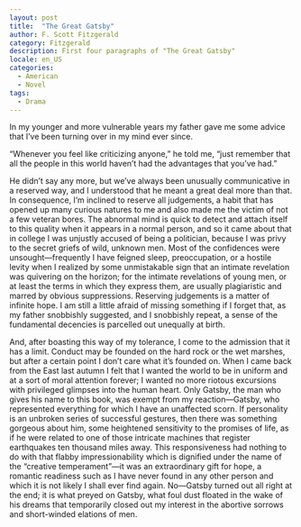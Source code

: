```yaml
---
layout: post
title:  "The Great Gatsby"
author: F. Scott Fitzgerald
category: Fitzgerald
description: First four paragraphs of "The Great Gatsby"
locale: en_US
categories:
  - American
  - Novel
tags:
  - Drama
---
```

In my younger and more vulnerable years my father gave me some advice that I’ve
been turning over in my mind ever since<!--more-->.

“Whenever you feel like criticizing anyone,” he told me, “just remember that all
the people in this world haven’t had the advantages that you’ve had.”

He didn’t say any more, but we’ve always been unusually communicative in a
reserved way, and I understood that he meant a great deal more than that. In
consequence, I’m inclined to reserve all judgements, a habit that has opened up
many curious natures to me and also made me the victim of not a few veteran
bores. The abnormal mind is quick to detect and attach itself to this quality
when it appears in a normal person, and so it came about that in college I was
unjustly accused of being a politician, because I was privy to the secret griefs
of wild, unknown men. Most of the confidences were unsought—frequently I have
feigned sleep, preoccupation, or a hostile levity when I realized by some
unmistakable sign that an intimate revelation was quivering on the horizon; for
the intimate revelations of young men, or at least the terms in which they
express them, are usually plagiaristic and marred by obvious suppressions.
Reserving judgements is a matter of infinite hope. I am still a little afraid of
missing something if I forget that, as my father snobbishly suggested, and I
snobbishly repeat, a sense of the fundamental decencies is parcelled out
unequally at birth.

And, after boasting this way of my tolerance, I come to the admission that it
has a limit. Conduct may be founded on the hard rock or the wet marshes, but
after a certain point I don’t care what it’s founded on. When I came back from
the East last autumn I felt that I wanted the world to be in uniform and at a
sort of moral attention forever; I wanted no more riotous excursions with
privileged glimpses into the human heart. Only Gatsby, the man who gives his
name to this book, was exempt from my reaction—Gatsby, who represented
everything for which I have an unaffected scorn. If personality is an unbroken
series of successful gestures, then there was something gorgeous about him, some
heightened sensitivity to the promises of life, as if he were related to one of
those intricate machines that register earthquakes ten thousand miles away. This
responsiveness had nothing to do with that flabby impressionability which is
dignified under the name of the “creative temperament”—it was an extraordinary
gift for hope, a romantic readiness such as I have never found in any other
person and which it is not likely I shall ever find again. No—Gatsby turned out
all right at the end; it is what preyed on Gatsby, what foul dust floated in the
wake of his dreams that temporarily closed out my interest in the abortive
sorrows and short-winded elations of men.
